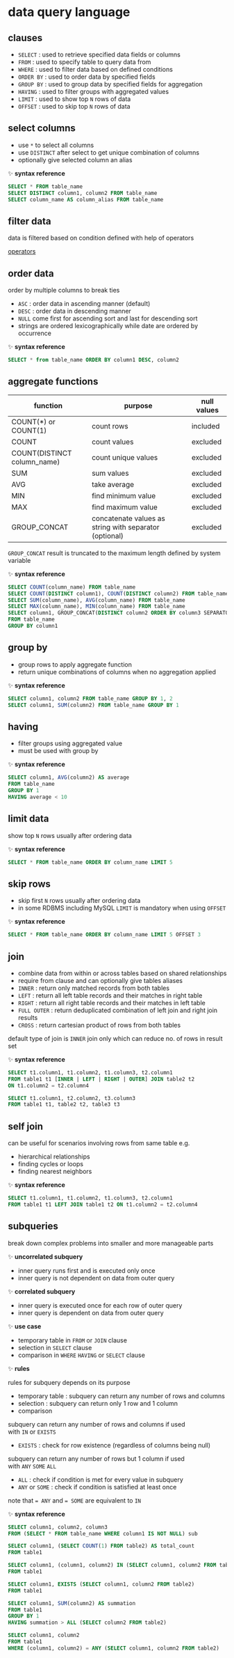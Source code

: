# data query language

## clauses

- `SELECT` : used to retrieve specified data fields or columns
- `FROM` : used to specify table to query data from
- `WHERE` : used to filter data based on defined conditions
- `ORDER BY` : used to order data by specified fields
- `GROUP BY` : used to group data by specified fields for aggregation
- `HAVING` : used to filter groups with aggregated values
- `LIMIT` : used to show top `N` rows of data
- `OFFSET` : used to skip top `N` rows of data

## select columns

- use `*` to select all columns
- use `DISTINCT` after select to get unique combination of columns
- optionally give selected column an alias

✨ **syntax reference**

```sql
SELECT * FROM table_name
SELECT DISTINCT column1, column2 FROM table_name
SELECT column_name AS column_alias FROM table_name
```

## filter data

data is filtered based on condition defined with help of operators

[operators](operators%201859058c2daf4c32a3b79f43016e25c6.md) 

## order data

order by multiple columns to break ties

- `ASC` : order data in ascending manner (default)
- `DESC` : order data in descending manner
- `NULL` come first for ascending sort and last for descending sort
- strings are ordered lexicographically while date are ordered by occurrence

✨ **syntax reference**

```sql
SELECT * from table_name ORDER BY column1 DESC, column2
```

## aggregate functions

| function | purpose | null values |
| --- | --- | --- |
| COUNT(*) or COUNT(1) | count rows | included |
| COUNT | count values | excluded |
| COUNT(DISTINCT column_name) | count unique values | excluded |
| SUM | sum values | excluded |
| AVG | take average | excluded |
| MIN | find minimum value | excluded |
| MAX | find maximum value | excluded |
| GROUP_CONCAT | concatenate values as string with separator (optional) | excluded |

`GROUP_CONCAT` result is truncated to the maximum length defined by system variable

✨ **syntax reference**

```sql
SELECT COUNT(column_name) FROM table_name
SELECT COUNT(DISTINCT column1), COUNT(DISTINCT column2) FROM table_name
SELECT SUM(column_name), AVG(column_name) FROM table_name
SELECT MAX(column_name), MIN(column_name) FROM table_name
SELECT column1, GROUP_CONCAT(DISTINCT column2 ORDER BY column3 SEPARATOR '-')
FROM table_name
GROUP BY column1
```

## group by

- group rows to apply aggregate function
- return unique combinations of columns when no aggregation applied

✨ **syntax reference**

```sql
SELECT column1, column2 FROM table_name GROUP BY 1, 2
SELECT column1, SUM(column2) FROM table_name GROUP BY 1
```

## having

- filter groups using aggregated value
- must be used with group by

✨ **syntax reference**

```sql
SELECT column1, AVG(column2) AS average
FROM table_name
GROUP BY 1
HAVING average < 10
```

## limit data

show top `N` rows usually after ordering data

✨ **syntax reference**

```sql
SELECT * FROM table_name ORDER BY column_name LIMIT 5
```

## skip rows

- skip first `N` rows usually after ordering data
- in some RDBMS including MySQL `LIMIT` is mandatory when using `OFFSET`

✨ **syntax reference**

```sql
SELECT * FROM table_name ORDER BY column_name LIMIT 5 OFFSET 3
```

## join

- combine data from within or across tables based on shared relationships
- require from clause and can optionally give tables aliases
- `INNER` : return only matched records from both tables
- `LEFT` : return all left table records and their matches in right table
- `RIGHT` : return all right table records and their matches in left table
- `FULL OUTER` : return deduplicated combination of left join and right join results
- `CROSS` : return cartesian product of rows from both tables

default type of join is `INNER` join only which can reduce no. of rows in result set

✨ **syntax reference**

```sql
SELECT t1.column1, t1.column2, t1.column3, t2.column1
FROM table1 t1 [INNER | LEFT | RIGHT | OUTER] JOIN table2 t2 
ON t1.column2 = t2.column4

SELECT t1.column1, t2.column2, t3.column3 
FROM table1 t1, table2 t2, table3 t3
```

## self join

can be useful for scenarios involving rows from same table e.g.

- hierarchical relationships
- finding cycles or loops
- finding nearest neighbors

✨ **syntax reference**

```sql
SELECT t1.column1, t1.column2, t1.column3, t2.column1
FROM table1 t1 LEFT JOIN table1 t2 ON t1.column2 = t2.column4
```

## subqueries

break down complex problems into smaller and more manageable parts

✨ **uncorrelated subquery**

- inner query runs first and is executed only once
- inner query is not dependent on data from outer query

✨ **correlated subquery**

- inner query is executed once for each row of outer query
- inner query is dependent on data from outer query

✨ **use case**

- temporary table in `FROM` or `JOIN` clause
- selection in `SELECT` clause
- comparison in `WHERE` `HAVING` or `SELECT` clause

✨ **rules**

rules for subquery depends on its purpose

- temporary table : subquery can return any number of rows and columns
- selection : subquery can return only 1 row and 1 column
- comparison

subquery can return any number of rows and columns if used with `IN` or `EXISTS`

- `EXISTS` : check for row existence (regardless of columns being null)

subquery can return any number of rows but 1 column if used with `ANY` `SOME` `ALL`

- `ALL` : check if condition is met for every value in subquery
- `ANY` or `SOME` : check if condition is satisfied at least once

note that `= ANY` and `= SOME` are equivalent to `IN`

✨ **syntax reference**

```sql
SELECT column1, column2, column3
FROM (SELECT * FROM table_name WHERE column1 IS NOT NULL) sub

SELECT column1, (SELECT COUNT(1) FROM table2) AS total_count
FROM table1

SELECT column1, (column1, column2) IN (SELECT column1, column2 FROM table2)
FROM table1

SELECT column1, EXISTS (SELECT column1, column2 FROM table2)
FROM table1

SELECT column1, SUM(column2) AS summation
FROM table1
GROUP BY 1
HAVING summation > ALL (SELECT column2 FROM table2)

SELECT column1, column2
FROM table1
WHERE (column1, column2) = ANY (SELECT column1, column2 FROM table2)
```